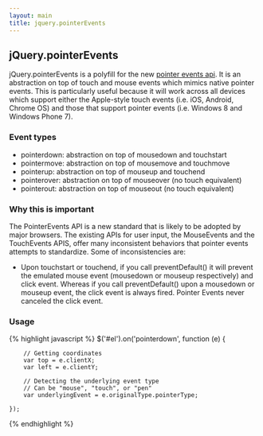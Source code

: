 ```yaml
---
layout: main
title: jquery.pointerEvents
---
```


## jQuery.pointerEvents

jQuery.pointerEvents is a polyfill for the new [pointer events api](http://www.w3.org/Submission/pointer-events/). It is an abstraction on top of touch and mouse events which mimics native pointer events. This is particularly useful because it will work across all devices which support either the Apple-style touch events (i.e. iOS, Android, Chrome OS) and those that support pointer events (i.e. Windows 8 and Windows Phone 7).

### Event types

- pointerdown: abstraction on top of mousedown and touchstart
- pointermove: abstraction on top of mousemove and touchmove
- pointerup: abstraction on top of mouseup and touchend
- pointerover: abstraction on top of mouseover (no touch equivalent)
- pointerout: abstraction on top of mouseout (no touch equivalent)

### Why this is important

The PointerEvents API is a new standard that is likely to be adopted by major browsers. The existing APIs for user input, the MouseEvents and the TouchEvents APIS, offer many inconsistent behaviors that pointer events attempts to standardize. Some of inconsistencies are:

- Upon touchstart or touchend, if you call preventDefault() it will prevent the emulated mouse event (mousedown or mouseup respectively) and click event. Whereas if you call preventDefault() upon a mousedown or mouseup event, the click event is always fired. Pointer Events never canceled the click event.

### Usage

{% highlight javascript %}
    $('#el').on('pointerdown', function (e) {

        // Getting coordinates
        var top = e.clientX;
        var left = e.clientY;

        // Detecting the underlying event type
        // Can be "mouse", "touch", or "pen"
        var underlyingEvent = e.originalType.pointerType;

    });
{% endhighlight %}